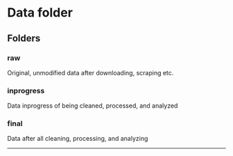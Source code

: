 # Data folder

## Folders

### raw
Original, unmodified data after downloading, scraping etc.

### inprogress
Data inprogress of being cleaned, processed, and analyzed

### final

Data after all cleaning, processing, and analyzing

---
